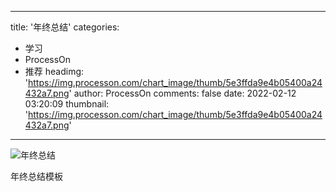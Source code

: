 
---
title: '年终总结'
categories: 
 - 学习
 - ProcessOn
 - 推荐
headimg: 'https://img.processon.com/chart_image/thumb/5e3ffda9e4b05400a24432a7.png'
author: ProcessOn
comments: false
date: 2022-02-12 03:20:09
thumbnail: 'https://img.processon.com/chart_image/thumb/5e3ffda9e4b05400a24432a7.png'
---

<div>   
<img class="thumb" alt="年终总结" src="https://img.processon.com/chart_image/thumb/5e3ffda9e4b05400a24432a7.png" referrerpolicy="no-referrer">
<p>年终总结模板</p>  
</div>
            